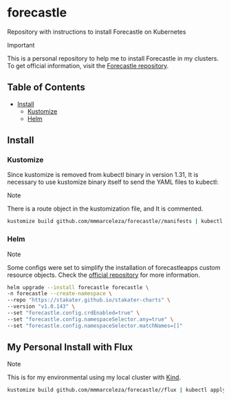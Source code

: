 # forecastle

Repository with instructions to install Forecastle on Kubernetes

> [!IMPORTANT]
> This is a personal repository to help me to install Forecastle in my clusters.
> To get official information, visit the [Forecastle repository](https://github.com/stakater/Forecastle).

## Table of Contents

- [Install](#install)
  - [Kustomize](#kustomize)
  - [Helm](#helm)

## Install

### Kustomize

Since kustomize is removed from kubectl binary in version 1.31, It is necessary
to use kustomize binary itself to send the YAML files to kubectl:

> [!NOTE]
> There is a route object in the kustomization file, and It is commented.

```bash
kustomize build github.com/mmmarceleza/forecastle//manifests | kubectl apply -f-
```

### Helm

> [!NOTE]
> Some configs were set to simplify the installation of forecastleapps custom
> resource objects. Check the [official repository](https://github.com/stakater/Forecastle) for more information.

```bash
helm upgrade --install forecastle forecastle \
-n forecastle --create-namespace \
--repo "https://stakater.github.io/stakater-charts" \
--version "v1.0.143" \
--set "forecastle.config.crdEnabled=true" \
--set "forecastle.config.namespaceSelector.any=true" \
--set "forecastle.config.namespaceSelector.matchNames=[]"
```

## My Personal Install with Flux

> [!NOTE]
> This is for my environmental using my local cluster with [Kind](https://github.com/mmmarceleza/kind).

```bash
kustomize build github.com/mmmarceleza/forecastle//flux | kubectl apply -f-
```
